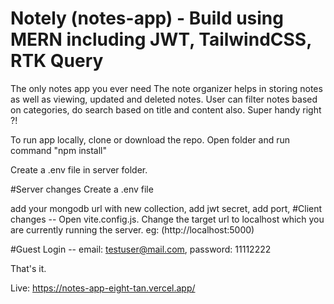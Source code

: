 # Notely (notes-app) - Build using MERN including JWT, TailwindCSS, RTK Query
The only notes app you ever need 
The note organizer helps in storing notes as well as viewing, updated and deleted notes. User can filter notes based on categories, do search based on title and content also. Super handy right ?!

To run app locally, clone or download the repo. Open folder and run command "npm install"

Create a .env file in server folder.

#Server changes Create a .env file

add your mongodb url with new collection,
add jwt secret,
add port,
#Client changes -- Open vite.config.js. Change the target url to localhost which you are currently running the server. eg: (http://localhost:5000)

#Guest Login -- email: testuser@mail.com, password: 11112222

That's it.

Live: https://notes-app-eight-tan.vercel.app/
